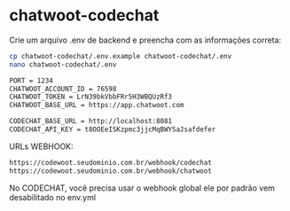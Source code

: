 # chatwoot-codechat

Crie um arquivo .env de backend e preencha com as informações correta:

```bash
cp chatwoot-codechat/.env.example chatwoot-codechat/.env
nano chatwoot-codechat/.env
```

```bash
PORT = 1234
CHATWOOT_ACCOUNT_ID = 76598
CHATWOOT_TOKEN = LrN39bkVbbFRr5H3WBQUzRf3
CHATWOOT_BASE_URL = https://app.chatwoot.com

CODECHAT_BASE_URL = http://localhost:8081
CODECHAT_API_KEY = t8OOEeISKzpmc3jjcMqBWYSaJsafdefer
```

URLs WEBHOOK:

```bash
https://codewoot.seudominio.com.br/webhook/codechat
https://codewoot.seudominio.com.br/webhook/chatwoot
```


No CODECHAT, você precisa usar o webhook global ele por padrão vem desabilitado no env.yml
